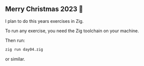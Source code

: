## Merry Christmas 2023 🎄

I plan to do this years exercises in Zig.

To run any exercise, you need the Zig toolchain on your machine.

Then run:

```bash
zig run day04.zig
```

or similar.
